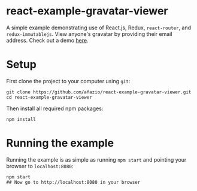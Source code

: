 # react-example-gravatar-viewer

A simple example demonstrating use of React.js, Redux, `react-router`, and
`redux-immutablejs`. View anyone's gravatar by providing their email address.
Check out a demo [here](http://afaz.io/react-example-gravatar-viewer).

# Setup

First clone the project to your computer using `git`:

    git clone https://github.com/afazio/react-example-gravatar-viewer.git
    cd react-example-gravatar-viewer

Then install all required npm packages:

    npm install

# Running the example

Running the example is as simple as running `npm start` and pointing your browser to
`localhost:8080`:

    npm start
    ## Now go to http://localhost:8080 in your browser

